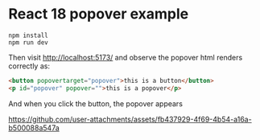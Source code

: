 # React 18 popover example

```
npm install
npm run dev
```

Then visit [http://localhost:5173/](http://localhost:5173/) and observe the popover html renders correctly as:

```html
<button popovertarget="popover">this is a button</button>
<p id="popover" popover="">this is a popover</p>
```

And when you click the button, the popover appears

https://github.com/user-attachments/assets/fb437929-4f69-4b54-a16a-b500088a547a

